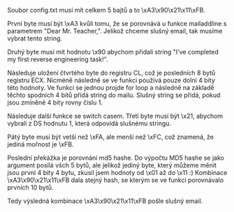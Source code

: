 Soubor config.txt musí mít celkem 5 bajtů a to \xA3\x90\x21\x11\xFB.

První byte musí být \xA3 kvůli tomu, že se porovnává u funkce mailaddline s parametrem "Dear Mr. Teacher,". Jelikož chceme slušný email, tak musíme vybrat tento string.

Druhý byte musí mít hodnotu \x90 abychom přidali string "I've completed my first reverse engineering task!".

Následuje uložení čtvrtého byte do registru CL, což je posledních 8 bytů registru ECX. Nicméně následně se ve funkci používá pouze dolní 4 bity této hodnoty.  Ve funkci se jednou projde for loop a následně na základě těchto spodních 4 bitů přídá string do mailu. Slušný string se přidá, pokud jsou zmíněné 4 bity rovny číslu 1. 

Následuje další funkce se switch casem. Třetí byte musí být \x21, abychom vybrali z DS hodnutu 1, která odpovídá slušnému stringu.

Pátý byte musí být vetší než \xFA, ale menší než \xFC, což znamená, že jediná mořnost je \xFB.

Poslední překážka je porovnání md5 hashe. Do výpočtu MD5 hashe se jako argument posílá všch 5 bytů, ale jelikož jediný byte, který můžeme měnit jsou první 4 bity 4 bytu, zkusil jsem hodnoty od \x01 až do \x11 :) 
Kombinace \xA3\x90\x21\x11\xFB dala stejný hash, se kterým se ve funkci porovnávalo prvních 10 bytů.

Tedy výsledná kombinace \xA3\x90\x21\x11\xFB pošle slušný email.